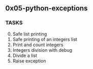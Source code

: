 ## 0x05-python-exceptions

###  TASKS
0. Safe list printing
1. Safe printing of an integers list
2. Print and count integers
3. Integers division with debug
4. Divide a list
5. Raise exception
